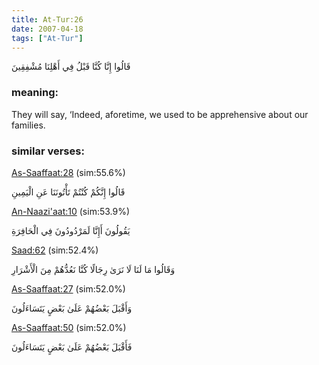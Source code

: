 ```yaml
---
title: At-Tur:26
date: 2007-04-18
tags: ["At-Tur"]
---
```

قَالُوا إِنَّا كُنَّا قَبْلُ فِي أَهْلِنَا مُشْفِقِينَ
### meaning: 
They will say, ‘Indeed, aforetime, we used to be apprehensive about our families.
### similar verses: 

[As-Saaffaat:28](/37/28) (sim:55.6%)

قَالُوا إِنَّكُمْ كُنْتُمْ تَأْتُونَنَا عَنِ الْيَمِينِ

[An-Naazi'aat:10](/79/10) (sim:53.9%)

يَقُولُونَ أَإِنَّا لَمَرْدُودُونَ فِي الْحَافِرَةِ

[Saad:62](/38/62) (sim:52.4%)

وَقَالُوا مَا لَنَا لَا نَرَىٰ رِجَالًا كُنَّا نَعُدُّهُمْ مِنَ الْأَشْرَارِ

[As-Saaffaat:27](/37/27) (sim:52.0%)

وَأَقْبَلَ بَعْضُهُمْ عَلَىٰ بَعْضٍ يَتَسَاءَلُونَ

[As-Saaffaat:50](/37/50) (sim:52.0%)

فَأَقْبَلَ بَعْضُهُمْ عَلَىٰ بَعْضٍ يَتَسَاءَلُونَ
